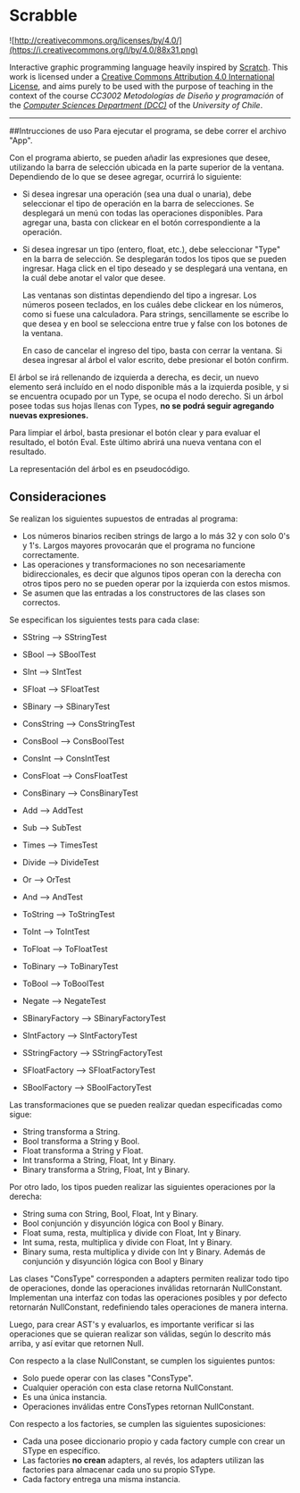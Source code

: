 # Scrabble

![http://creativecommons.org/licenses/by/4.0/](https://i.creativecommons.org/l/by/4.0/88x31.png)

Interactive graphic programming language heavily inspired by 
[Scratch](https://scratch.mit.edu).
This work is licensed under a
[Creative Commons Attribution 4.0 International License](http://creativecommons.org/licenses/by/4.0/), 
and aims purely to be used with the purpose of teaching in the context of the course 
_CC3002 Metodologías de Diseño y programación_ of the 
[_Computer Sciences Department (DCC)_](https://www.dcc.uchile.cl) of the 
_University of Chile_.

---

##Intrucciones de uso
Para ejecutar el programa, se debe correr el archivo "App".

Con el programa abierto, se pueden añadir las expresiones que desee, utilizando la barra de selección ubicada en la parte superior de la ventana.
Dependiendo de lo que se desee agregar, ocurrirá lo siguiente:

* Si desea ingresar una operación (sea una dual o unaria), debe seleccionar el tipo de operación en la barra de selecciones.
Se desplegará un menú con todas las operaciones disponibles. Para agregar una, basta con clickear en el botón correspondiente a la operación.

* Si desea ingresar un tipo (entero, float, etc.), debe seleccionar "Type" en la barra de selección. Se desplegarán todos los tipos que se pueden ingresar.
Haga click en el tipo deseado y se desplegará una ventana, en la cuál debe anotar el valor que desee.

  Las ventanas son distintas dependiendo del tipo a ingresar. Los números poseen teclados, en los cuáles debe clickear en los números, como si fuese una calculadora. 
Para strings, sencillamente se escribe lo que desea y en bool se selecciona entre true y false con los botones de la ventana.

  En caso de cancelar el ingreso del tipo, basta con cerrar la ventana. Si desea ingresar al árbol el valor escrito, debe presionar el botón confirm.

El árbol se irá rellenando de izquierda a derecha, es decir, un nuevo elemento será incluído en el nodo disponible más a la izquierda posible, y si se encuentra ocupado por un Type, se ocupa el nodo derecho.
Si un árbol posee todas sus hojas llenas con Types, **no se podrá seguir agregando nuevas expresiones.**

Para limpiar el árbol, basta presionar el botón clear y para evaluar el resultado, el botón Eval. Este último abrirá una nueva ventana con el resultado.

La representación del árbol es en pseudocódigo.


## Consideraciones
Se realizan los siguientes supuestos de entradas al programa:
* Los números binarios reciben strings de largo a lo más 32 y con solo 0's y 1's. 
  Largos mayores provocarán que el programa no funcione correctamente.
* Las operaciones y transformaciones no son necesariamente bidireccionales, es decir que algunos tipos operan con la derecha con otros tipos
pero no se pueden operar por la izquierda con estos mismos.
* Se asumen que las entradas a los constructores de las clases son correctos.

Se especifican los siguientes tests para cada clase:

* SString --> SStringTest
* SBool --> SBoolTest
* SInt --> SIntTest
* SFloat --> SFloatTest
* SBinary --> SBinaryTest


* ConsString --> ConsStringTest
* ConsBool --> ConsBoolTest
* ConsInt --> ConsIntTest
* ConsFloat --> ConsFloatTest
* ConsBinary --> ConsBinaryTest


* Add --> AddTest
* Sub --> SubTest
* Times --> TimesTest
* Divide --> DivideTest
* Or --> OrTest
* And --> AndTest


* ToString --> ToStringTest
* ToInt --> ToIntTest
* ToFloat --> ToFloatTest
* ToBinary --> ToBinaryTest
* ToBool --> ToBoolTest
* Negate --> NegateTest


* SBinaryFactory --> SBinaryFactoryTest
* SIntFactory --> SIntFactoryTest
* SStringFactory --> SStringFactoryTest
* SFloatFactory --> SFloatFactoryTest
* SBoolFactory --> SBoolFactoryTest


Las transformaciones que se pueden realizar quedan especificadas como sigue:
* String transforma a String.
* Bool transforma a String y Bool.
* Float transforma a String y Float.
* Int transforma a String, Float, Int y Binary.
* Binary transforma a String, Float, Int y Binary.

Por otro lado, los tipos pueden realizar las siguientes operaciones por la derecha:
* String suma con String, Bool, Float, Int y Binary.
* Bool conjunción y disyunción lógica con Bool y Binary.
* Float suma, resta, multiplica y divide con Float, Int y Binary.
* Int suma, resta, multiplica y divide con Float, Int y Binary.
* Binary suma, resta multiplica y divide con Int y Binary. Además de conjunción y disyunción lógica
con Bool y Binary
  

Las clases "ConsType" corresponden a adapters permiten realizar todo tipo de operaciones, donde las operaciones inválidas retornarán NullConstant.
Implementan una interfaz con todas las operaciones posibles y por defecto retornarán NullConstant, redefiniendo tales operaciones de manera interna.


Luego, para crear AST's y evaluarlos, es importante verificar si las operaciones que se quieran realizar son válidas, según lo descrito más arriba,
y así evitar que retornen Null.

Con respecto a la clase NullConstant, se cumplen los siguientes puntos:
* Solo puede operar con las clases "ConsType".
* Cualquier operación con esta clase retorna NullConstant.
* Es una única instancia.
* Operaciones inválidas entre ConsTypes retornan NullConstant.

Con respecto a los factories, se cumplen las siguientes suposiciones:
* Cada una posee diccionario propio y cada factory cumple con crear un SType en específico.
* Las factories **no crean** adapters, al revés, los adapters utilizan las factories para almacenar cada uno su propio SType.
* Cada factory entrega una misma instancia.
